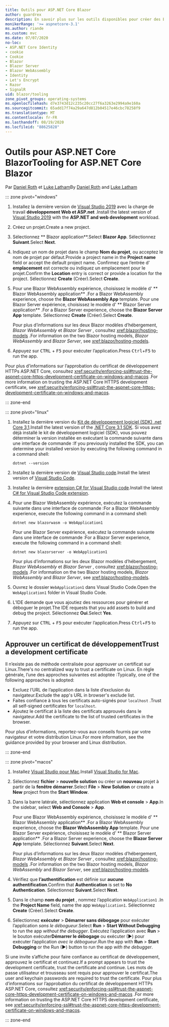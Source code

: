 ```yaml
---
title: Outils pour ASP.NET Core Blazor
author: guardrex
description: En savoir plus sur les outils disponibles pour créer des Blazor applications.
monikerRange: '>= aspnetcore-3.1'
ms.author: riande
ms.custom: mvc
ms.date: 07/07/2020
no-loc:
- ASP.NET Core Identity
- cookie
- Cookie
- Blazor
- Blazor Server
- Blazor WebAssembly
- Identity
- Let's Encrypt
- Razor
- SignalR
uid: blazor/tooling
zone_pivot_groups: operating-systems
ms.openlocfilehash: d7e3743d12c235c20cc27f6a3263e2994a9e160a
ms.sourcegitcommit: 65add17f74a29a647d812b04517e46cbc78258f9
ms.translationtype: MT
ms.contentlocale: fr-FR
ms.lasthandoff: 08/19/2020
ms.locfileid: "88625828"
---
```

# <a name="tooling-for-aspnet-core-no-locblazor"></a><span data-ttu-id="5b7c8-103">Outils pour ASP.NET Core Blazor</span><span class="sxs-lookup"><span data-stu-id="5b7c8-103">Tooling for ASP.NET Core Blazor</span></span>

<span data-ttu-id="5b7c8-104">Par [Daniel Roth](https://github.com/danroth27) et [Luke Latham](https://github.com/guardrex)</span><span class="sxs-lookup"><span data-stu-id="5b7c8-104">By [Daniel Roth](https://github.com/danroth27) and [Luke Latham](https://github.com/guardrex)</span></span>

::: zone pivot="windows"

1. <span data-ttu-id="5b7c8-105">Installez la dernière version de [Visual Studio 2019](https://visualstudio.microsoft.com/downloads/) avec la charge de travail **développement Web et ASP.net** .</span><span class="sxs-lookup"><span data-stu-id="5b7c8-105">Install the latest version of [Visual Studio 2019](https://visualstudio.microsoft.com/downloads/) with the **ASP.NET and web development** workload.</span></span>

1. <span data-ttu-id="5b7c8-106">Créez un projet.</span><span class="sxs-lookup"><span data-stu-id="5b7c8-106">Create a new project.</span></span>

1. <span data-ttu-id="5b7c8-107">Sélectionnez \*\* Blazor application\*\*.</span><span class="sxs-lookup"><span data-stu-id="5b7c8-107">Select **Blazor App**.</span></span> <span data-ttu-id="5b7c8-108">Sélectionnez **Suivant**.</span><span class="sxs-lookup"><span data-stu-id="5b7c8-108">Select **Next**.</span></span>

1. <span data-ttu-id="5b7c8-109">Indiquez un nom de projet dans le champ **Nom du projet**, ou acceptez le nom de projet par défaut.</span><span class="sxs-lookup"><span data-stu-id="5b7c8-109">Provide a project name in the **Project name** field or accept the default project name.</span></span> <span data-ttu-id="5b7c8-110">Confirmez que l’entrée d' **emplacement** est correcte ou indiquez un emplacement pour le projet.</span><span class="sxs-lookup"><span data-stu-id="5b7c8-110">Confirm the **Location** entry is correct or provide a location for the project.</span></span> <span data-ttu-id="5b7c8-111">Sélectionnez **Create** (Créer).</span><span class="sxs-lookup"><span data-stu-id="5b7c8-111">Select **Create**.</span></span>

1. <span data-ttu-id="5b7c8-112">Pour une Blazor WebAssembly expérience, choisissez le modèle d' \*\* Blazor WebAssembly application\*\* .</span><span class="sxs-lookup"><span data-stu-id="5b7c8-112">For a Blazor WebAssembly experience, choose the **Blazor WebAssembly App** template.</span></span> <span data-ttu-id="5b7c8-113">Pour une Blazor Server expérience, choisissez le modèle d' \*\* Blazor Server application\*\* .</span><span class="sxs-lookup"><span data-stu-id="5b7c8-113">For a Blazor Server experience, choose the **Blazor Server App** template.</span></span> <span data-ttu-id="5b7c8-114">Sélectionnez **Create** (Créer).</span><span class="sxs-lookup"><span data-stu-id="5b7c8-114">Select **Create**.</span></span>

   <span data-ttu-id="5b7c8-115">Pour plus d’informations sur les deux Blazor modèles d’hébergement, *Blazor WebAssembly* et *Blazor Server* , consultez <xref:blazor/hosting-models> .</span><span class="sxs-lookup"><span data-stu-id="5b7c8-115">For information on the two Blazor hosting models, *Blazor WebAssembly* and *Blazor Server*, see <xref:blazor/hosting-models>.</span></span>

1. <span data-ttu-id="5b7c8-116">Appuyez sur <kbd>CTRL</kbd> + <kbd>F5</kbd> pour exécuter l’application.</span><span class="sxs-lookup"><span data-stu-id="5b7c8-116">Press <kbd>Ctrl</kbd>+<kbd>F5</kbd> to run the app.</span></span>

<span data-ttu-id="5b7c8-117">Pour plus d’informations sur l’approbation du certificat de développement HTTPs ASP.NET Core, consultez <xref:security/enforcing-ssl#trust-the-aspnet-core-https-development-certificate-on-windows-and-macos> .</span><span class="sxs-lookup"><span data-stu-id="5b7c8-117">For more information on trusting the ASP.NET Core HTTPS development certificate, see <xref:security/enforcing-ssl#trust-the-aspnet-core-https-development-certificate-on-windows-and-macos>.</span></span>

::: zone-end

::: zone pivot="linux"

1. <span data-ttu-id="5b7c8-118">Installez la dernière version du [Kit de développement logiciel (SDK) .net Core 3,1](https://dotnet.microsoft.com/download/dotnet-core/3.1).</span><span class="sxs-lookup"><span data-stu-id="5b7c8-118">Install the latest version of the [.NET Core 3.1 SDK](https://dotnet.microsoft.com/download/dotnet-core/3.1).</span></span> <span data-ttu-id="5b7c8-119">Si vous avez déjà installé le kit de développement logiciel (SDK), vous pouvez déterminer la version installée en exécutant la commande suivante dans une interface de commande :</span><span class="sxs-lookup"><span data-stu-id="5b7c8-119">If you previously installed the SDK, you can determine your installed version by executing the following command in a command shell:</span></span>

   ```dotnetcli
   dotnet --version
   ```

1. <span data-ttu-id="5b7c8-120">Installez la dernière version de [Visual Studio code](https://code.visualstudio.com/).</span><span class="sxs-lookup"><span data-stu-id="5b7c8-120">Install the latest version of [Visual Studio Code](https://code.visualstudio.com/).</span></span>

1. <span data-ttu-id="5b7c8-121">Installez la dernière [extension C# for Visual Studio code](https://marketplace.visualstudio.com/items?itemName=ms-dotnettools.csharp).</span><span class="sxs-lookup"><span data-stu-id="5b7c8-121">Install the latest [C# for Visual Studio Code extension](https://marketplace.visualstudio.com/items?itemName=ms-dotnettools.csharp).</span></span>

1. <span data-ttu-id="5b7c8-122">Pour une Blazor WebAssembly expérience, exécutez la commande suivante dans une interface de commande :</span><span class="sxs-lookup"><span data-stu-id="5b7c8-122">For a Blazor WebAssembly experience, execute the following command in a command shell:</span></span>

   ```dotnetcli
   dotnet new blazorwasm -o WebApplication1
   ```

   <span data-ttu-id="5b7c8-123">Pour une Blazor Server expérience, exécutez la commande suivante dans une interface de commande :</span><span class="sxs-lookup"><span data-stu-id="5b7c8-123">For a Blazor Server experience, execute the following command in a command shell:</span></span>

   ```dotnetcli
   dotnet new blazorserver -o WebApplication1
   ```

   <span data-ttu-id="5b7c8-124">Pour plus d’informations sur les deux Blazor modèles d’hébergement, *Blazor WebAssembly* et *Blazor Server* , consultez <xref:blazor/hosting-models> .</span><span class="sxs-lookup"><span data-stu-id="5b7c8-124">For information on the two Blazor hosting models, *Blazor WebAssembly* and *Blazor Server*, see <xref:blazor/hosting-models>.</span></span>

1. <span data-ttu-id="5b7c8-125">Ouvrez le dossier `WebApplication1` dans Visual Studio Code.</span><span class="sxs-lookup"><span data-stu-id="5b7c8-125">Open the `WebApplication1` folder in Visual Studio Code.</span></span>

1. <span data-ttu-id="5b7c8-126">L’IDE demande que vous ajoutiez des ressources pour générer et déboguer le projet.</span><span class="sxs-lookup"><span data-stu-id="5b7c8-126">The IDE requests that you add assets to build and debug the project.</span></span> <span data-ttu-id="5b7c8-127">Sélectionnez **Oui**.</span><span class="sxs-lookup"><span data-stu-id="5b7c8-127">Select **Yes**.</span></span>

1. <span data-ttu-id="5b7c8-128">Appuyez sur <kbd>CTRL</kbd> + <kbd>F5</kbd> pour exécuter l’application.</span><span class="sxs-lookup"><span data-stu-id="5b7c8-128">Press <kbd>Ctrl</kbd>+<kbd>F5</kbd> to run the app.</span></span>

## <a name="trust-a-development-certificate"></a><span data-ttu-id="5b7c8-129">Approuver un certificat de développement</span><span class="sxs-lookup"><span data-stu-id="5b7c8-129">Trust a development certificate</span></span>

<span data-ttu-id="5b7c8-130">Il n’existe pas de méthode centralisée pour approuver un certificat sur Linux.</span><span class="sxs-lookup"><span data-stu-id="5b7c8-130">There's no centralized way to trust a certificate on Linux.</span></span> <span data-ttu-id="5b7c8-131">En règle générale, l’une des approches suivantes est adoptée :</span><span class="sxs-lookup"><span data-stu-id="5b7c8-131">Typically, one of the following approaches is adopted:</span></span>

* <span data-ttu-id="5b7c8-132">Excluez l’URL de l’application dans la liste d’exclusion du navigateur.</span><span class="sxs-lookup"><span data-stu-id="5b7c8-132">Exclude the app's URL in browser's exclude list.</span></span>
* <span data-ttu-id="5b7c8-133">Faites confiance à tous les certificats auto-signés pour `localhost` .</span><span class="sxs-lookup"><span data-stu-id="5b7c8-133">Trust all self-signed certificates for `localhost`.</span></span>
* <span data-ttu-id="5b7c8-134">Ajoutez le certificat à la liste des certificats approuvés dans le navigateur.</span><span class="sxs-lookup"><span data-stu-id="5b7c8-134">Add the certificate to the list of trusted certificates in the browser.</span></span>

<span data-ttu-id="5b7c8-135">Pour plus d’informations, reportez-vous aux conseils fournis par votre navigateur et votre distribution Linux.</span><span class="sxs-lookup"><span data-stu-id="5b7c8-135">For more information, see the guidance provided by your browser and Linux distribution.</span></span>

::: zone-end

::: zone pivot="macos"

1. <span data-ttu-id="5b7c8-136">Installez [Visual Studio pour Mac](https://visualstudio.microsoft.com/vs/mac/).</span><span class="sxs-lookup"><span data-stu-id="5b7c8-136">Install [Visual Studio for Mac](https://visualstudio.microsoft.com/vs/mac/).</span></span>

1. <span data-ttu-id="5b7c8-137">Sélectionnez **fichier**  >  **nouvelle solution** ou créer un **nouveau** projet à partir de la **fenêtre démarrer**.</span><span class="sxs-lookup"><span data-stu-id="5b7c8-137">Select **File** > **New Solution** or create a **New** project from the **Start Window**.</span></span>

1. <span data-ttu-id="5b7c8-138">Dans la barre latérale, sélectionnez application **Web et console**  >  **App**.</span><span class="sxs-lookup"><span data-stu-id="5b7c8-138">In the sidebar, select **Web and Console** > **App**.</span></span>

   <span data-ttu-id="5b7c8-139">Pour une Blazor WebAssembly expérience, choisissez le modèle d' \*\* Blazor WebAssembly application\*\* .</span><span class="sxs-lookup"><span data-stu-id="5b7c8-139">For a Blazor WebAssembly experience, choose the **Blazor WebAssembly App** template.</span></span> <span data-ttu-id="5b7c8-140">Pour une Blazor Server expérience, choisissez le modèle d' \*\* Blazor Server application\*\* .</span><span class="sxs-lookup"><span data-stu-id="5b7c8-140">For a Blazor Server experience, choose the **Blazor Server App** template.</span></span> <span data-ttu-id="5b7c8-141">Sélectionnez **Suivant**.</span><span class="sxs-lookup"><span data-stu-id="5b7c8-141">Select **Next**.</span></span>

   <span data-ttu-id="5b7c8-142">Pour plus d’informations sur les deux Blazor modèles d’hébergement, *Blazor WebAssembly* et *Blazor Server* , consultez <xref:blazor/hosting-models> .</span><span class="sxs-lookup"><span data-stu-id="5b7c8-142">For information on the two Blazor hosting models, *Blazor WebAssembly* and *Blazor Server*, see <xref:blazor/hosting-models>.</span></span>

1. <span data-ttu-id="5b7c8-143">Vérifiez que **l’authentification** est définie sur **aucune authentification**.</span><span class="sxs-lookup"><span data-stu-id="5b7c8-143">Confirm that **Authentication** is set to **No Authentication**.</span></span> <span data-ttu-id="5b7c8-144">Sélectionnez **Suivant**.</span><span class="sxs-lookup"><span data-stu-id="5b7c8-144">Select **Next**.</span></span>

1. <span data-ttu-id="5b7c8-145">Dans le champ **nom du projet** , nommez l’application `WebApplication1` .</span><span class="sxs-lookup"><span data-stu-id="5b7c8-145">In the **Project Name** field, name the app `WebApplication1`.</span></span> <span data-ttu-id="5b7c8-146">Sélectionnez **Create** (Créer).</span><span class="sxs-lookup"><span data-stu-id="5b7c8-146">Select **Create**.</span></span>

1. <span data-ttu-id="5b7c8-147">Sélectionnez **exécuter**  >  **Démarrer sans débogage** pour exécuter l’application *sans le débogueur*.</span><span class="sxs-lookup"><span data-stu-id="5b7c8-147">Select **Run** > **Start Without Debugging** to run the app *without the debugger*.</span></span> <span data-ttu-id="5b7c8-148">Exécutez l’application avec **Run**  >  le bouton exécuter**Démarrer le débogage** ou exécuter (&#9654;) pour exécuter l’application *avec le débogueur*.</span><span class="sxs-lookup"><span data-stu-id="5b7c8-148">Run the app with **Run** > **Start Debugging** or the Run (&#9654;) button to run the app *with the debugger*.</span></span>

<span data-ttu-id="5b7c8-149">Si une invite s’affiche pour faire confiance au certificat de développement, approuvez le certificat et continuez.</span><span class="sxs-lookup"><span data-stu-id="5b7c8-149">If a prompt appears to trust the development certificate, trust the certificate and continue.</span></span> <span data-ttu-id="5b7c8-150">Les mots de passe utilisateur et trousseau sont requis pour approuver le certificat.</span><span class="sxs-lookup"><span data-stu-id="5b7c8-150">The user and keychain passwords are required to trust the certificate.</span></span> <span data-ttu-id="5b7c8-151">Pour plus d’informations sur l’approbation du certificat de développement HTTPs ASP.NET Core, consultez <xref:security/enforcing-ssl#trust-the-aspnet-core-https-development-certificate-on-windows-and-macos> .</span><span class="sxs-lookup"><span data-stu-id="5b7c8-151">For more information on trusting the ASP.NET Core HTTPS development certificate, see <xref:security/enforcing-ssl#trust-the-aspnet-core-https-development-certificate-on-windows-and-macos>.</span></span>

::: zone-end
